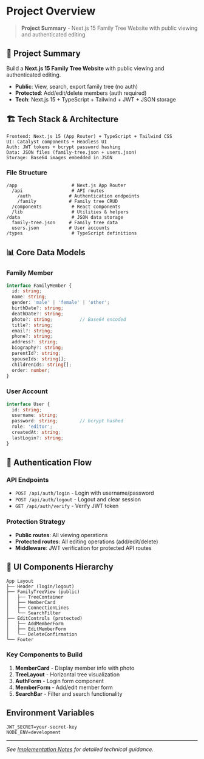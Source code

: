 # Project Overview

> **Project Summary** - Next.js 15 Family Tree Website with public viewing and authenticated editing

## 🎯 Project Summary

Build a **Next.js 15 Family Tree Website** with public viewing and authenticated editing.

- **Public**: View, search, export family tree (no auth)
- **Protected**: Add/edit/delete members (auth required)
- **Tech**: Next.js 15 + TypeScript + Tailwind + JWT + JSON storage

## 🏗️ Tech Stack & Architecture

```
Frontend: Next.js 15 (App Router) + TypeScript + Tailwind CSS
UI: Catalyst components + Headless UI
Auth: JWT tokens + bcrypt password hashing
Data: JSON files (family-tree.json + users.json)
Storage: Base64 images embedded in JSON
```

### File Structure

```
/app                    # Next.js App Router
  /api                  # API routes
    /auth              # Authentication endpoints
    /family            # Family tree CRUD
  /components           # React components
  /lib                  # Utilities & helpers
/data                   # JSON data storage
  family-tree.json     # Family tree data
  users.json           # User accounts
/types                  # TypeScript definitions
```

## 📊 Core Data Models

### Family Member

```typescript
interface FamilyMember {
  id: string;
  name: string;
  gender: 'male' | 'female' | 'other';
  birthDate?: string;
  deathDate?: string;
  photo?: string;          // Base64 encoded
  title?: string;
  email?: string;
  phone?: string;
  address?: string;
  biography?: string;
  parentId?: string;
  spouseIds: string[];
  childrenIds: string[];
  order: number;
}
```

### User Account

```typescript
interface User {
  id: string;
  username: string;
  password: string;        // bcrypt hashed
  role: 'editor';
  createdAt: string;
  lastLogin?: string;
}
```

## 🔐 Authentication Flow

### API Endpoints

- `POST /api/auth/login` - Login with username/password
- `POST /api/auth/logout` - Logout and clear session
- `GET /api/auth/verify` - Verify JWT token

### Protection Strategy

- **Public routes**: All viewing operations
- **Protected routes**: All editing operations (add/edit/delete)
- **Middleware**: JWT verification for protected API routes

## 🎨 UI Components Hierarchy

```
App Layout
├── Header (login/logout)
├── FamilyTreeView (public)
│   ├── TreeContainer
│   ├── MemberCard
│   ├── ConnectionLines
│   └── SearchFilter
├── EditControls (protected)
│   ├── AddMemberForm
│   ├── EditMemberForm
│   └── DeleteConfirmation
└── Footer
```

### Key Components to Build

1. **MemberCard** - Display member info with photo
2. **TreeLayout** - Horizontal tree visualization
3. **AuthForm** - Login form component
4. **MemberForm** - Add/edit member form
5. **SearchBar** - Filter and search functionality

## Environment Variables

```env
JWT_SECRET=your-secret-key
NODE_ENV=development
```

---

*See [Implementation Notes](./implementation-notes.md) for detailed technical guidance.*